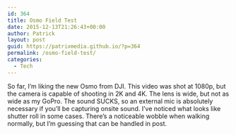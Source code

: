 ```yaml
---
id: 364
title: Osmo Field Test
date: 2015-12-13T21:26:43+00:00
author: Patrick
layout: post
guid: https://patrixmedia.github.io/?p=364
permalink: /osmo-field-test/
categories:
  - Tech
---
```

So far, I&#8217;m liking the new Osmo from DJI. This video was shot at 1080p, but the camera is capable of shooting in 2K and 4K. The lens is wide, but not as wide as my GoPro. The sound SUCKS, so an external mic is absolutely necessary if you&#8217;ll be capturing onsite sound. I&#8217;ve noticed what looks like shutter roll in some cases. There&#8217;s a noticeable wobble when walking normally, but I&#8217;m guessing that can be handled in post.